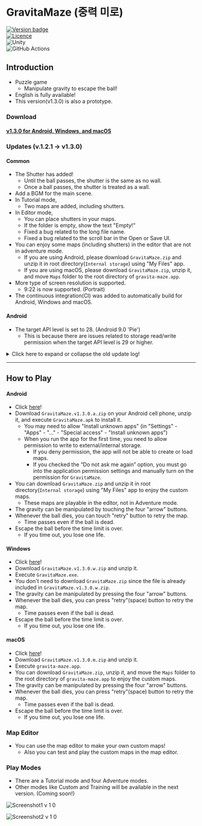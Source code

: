# GravitaMaze (중력 미로)
[![Version badge](https://img.shields.io/badge/version-1.3.0-purple.svg)](https://github.com/salt26/gravita-maze/releases/tag/v1.3.0)  
[![Licence](https://img.shields.io/github/license/salt26/gravita-maze?style=for-the-badge)](./LICENSE)  
![Unity](https://img.shields.io/badge/unity-%23000000.svg?style=for-the-badge&logo=unity&logoColor=white)  
![GitHub Actions](https://img.shields.io/badge/github%20actions-%232671E5.svg?style=for-the-badge&logo=githubactions&logoColor=white)

## Introduction
* Puzzle game
  * Manipulate gravity to escape the ball!
* English is fully available!
* This version(v1.3.0) is also a prototype.

### Download
#### [v1.3.0 for Android, Windows, and macOS](https://github.com/salt26/gravita-maze/releases/tag/v1.3.0)

### Updates (v.1.2.1 -> v1.3.0)
#### Common
* The Shutter has added!
  * Until the ball passes, the shutter is the same as no wall.
  * Once a ball passes, the shutter is treated as a wall.
* Add a BGM for the main scene. 
* In Tutorial mode,
  * Two maps are added, including shutters.
* In Editor mode,
  * You can place shutters in your maps.
  * If the folder is empty, show the text "Empty!"
  * Fixed a bug related to the long file name.
  * Fixed a bug related to the scroll bar in the Open or Save UI.
* You can enjoy some maps (including shutters) in the editor that are not in adventure mode.
  * If you are using Android, please download `GravitaMaze.zip` and unzip it in root directory(`Internal storage`) using "My Files" app.
  * If you are using macOS, please  download `GravitaMaze.zip`, unzip it, and move `Maps` folder to the root directory of `gravita-maze.app`.
* More type of screen resolution is supported.
  * 9:22 is now supported. (Portrait)
* The continuous integration(CI) was added to automatically build for Android, Windows and macOS.

#### Android
* The target API level is set to 28. (Android 9.0 'Pie')
  * This is because there are issues related to storage read/write permission when the target API level is 29 or higher.

<details>
<summary>Click here to expand or collapse the old update log!</summary>

### Updates (v.1.1.0 -> v.1.2.1)
#### Common
* In Tutorial mode,
  * The progress is displayed.
  * You can pause and resume the game.
  * When you leave or complete the game, the results window is displayed.
* In Adventure mode,
  * Huge scale of map balance patch is done.
    * Easy: 5 lives, 10 maps to escape, more easier than before!
    * Normal: 5 lives, 10 maps to escape, a little easier than before.
    * Hard: 7 lives, 10 maps to escape
    * Insane: 10 lives, 10 maps to escape, more harder than before!
  * The remaining life and progress are displayed.
  * You can pause and resume the game.
  * When you leave or complete the game, the results window is displayed.
* You can enjoy some maps in the editor that are not in adventure mode.
  * If you are using Android, please download `GravitaMaze.zip` and unzip it in root directory(`Internal storage`) using "My Files" app.
* Many types of screen resolution are supported.
  * 9:16, 9:18, 9:18.5, 9:19, 9:19.5, 9:20, 9:20.5, 9:21 are supported. (Portrait)
  * 3:4 is not supported.

#### Android
* You can press the Back key to press the Pause button in Tutorial and Adventure mode.

#### Windows
* You can press the Enter key to press the Next button in Tutorial and Adventure mode.
* You can press the Esc key to press the Pause button in Tutorial and Adventure mode.

#### macOS
* You can press the Enter key to press the Next button in Tutorial and Adventure mode.
* You can press the Esc key to press the Pause button in Tutorial and Adventure mode.
</details>

---

## How to Play
#### Android
* Click [here](https://github.com/salt26/gravita-maze/releases/tag/v1.3.0)!
* Download `GravitaMaze.v1.3.0.a.zip` on your Android cell phone, unzip it, and execute `GravitaMaze.apk` to install it.
  * You may need to allow "Install unknown apps" (in "Settings" - "Apps" - "..." - "Special access" - "Install unknown apps")
  * When you run the app for the first time, you need to allow permission to write to external/internal storage.
    * If you deny permission, the app will not be able to create or load maps.
    * If you checked the “Do not ask me again” option, you must go into the application permission settings and manually turn on the permission for `GravitaMaze`.
* You can download `GravitaMaze.zip` and unzip it in root directory(`Internal storage`) using "My Files" app to enjoy the custom maps.
  * These maps are playable in the editor, not in Adventure mode.
* The gravity can be manipulated by touching the four "arrow" buttons.
* Whenever the ball dies, you can touch "retry" button to retry the map.
  * Time passes even if the ball is dead.
* Escape the ball before the time limit is over.
  * If you time out, you lose one life.

#### Windows
* Click [here](https://github.com/salt26/gravita-maze/releases/tag/v1.3.0)!
* Download `GravitaMaze.v1.3.0.w.zip` and unzip it.
* Execute `GravitaMaze.exe`.
* You don't need to download `GravitaMaze.zip` since the file is already included in `GravitaMaze.v1.3.0.w.zip`.
* The gravity can be manipulated by pressing the four "arrow" buttons.
* Whenever the ball dies, you can press "retry"(space) button to retry the map.
  * Time passes even if the ball is dead.
* Escape the ball before the time limit is over.
  * If you time out, you lose one life.

#### macOS
* Click [here](https://github.com/salt26/gravita-maze/releases/tag/v1.3.0)!
* Download `GravitaMaze.v1.3.0.m.zip` and unzip it.
* Execute `gravita-maze.app`.
* You can download `GravitaMaze.zip`, unzip it, and move the `Maps` folder to the root directory of `gravita-maze.app` to enjoy the custom maps.
* The gravity can be manipulated by pressing the four "arrow" buttons.
* Whenever the ball dies, you can press "retry"(space) button to retry the map.
  * Time passes even if the ball is dead.
* Escape the ball before the time limit is over.
  * If you time out, you lose one life.

### Map Editor
* You can use the map editor to make your own custom maps!
  * Also you can test and play the custom maps in the map editor.

### Play Modes
* There are a Tutorial mode and four Adventure modes.
* Other modes like Custom and Training will be available in the next version. (Coming soon!)

![Screenshot1 v 1 0](https://user-images.githubusercontent.com/26455238/179261160-ba8ea0f6-48ef-4297-9702-7be6e540e8d0.png)

![Screenshot2 v 1 0](https://user-images.githubusercontent.com/26455238/179261180-48339cf5-bdaf-424b-8cbf-0bc3d513ac15.png)
